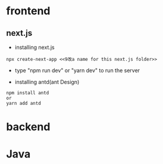 # frontend
## next.js
- installing next.js
```
npx create-next-app <<9改a name for this next.js folder>>
```
- type "npm run dev" or "yarn dev" to run the server

- installing antd(ant Design)
```
npm install antd
or
yarn add antd
```
# backend
# Java
